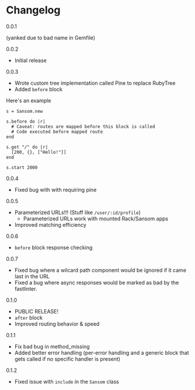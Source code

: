 Changelog
=

0.0.1

(yanked due to bad name in Gemfile)

0.0.2

- Initial release

0.0.3

- Wrote custom tree implementation called Pine to replace RubyTree
- Added `before` block

Here's an example

    s = Sansom.new

    s.before do |r|
      # Caveat: routes are mapped before this block is called
      # Code executed before mapped route
    end
    
    s.get "/" do |r|
      [200, {}, ["Hello!"]]
    end
    
    s.start 2000

0.0.4

- Fixed bug with with requiring pine

0.0.5

- Parameterized URLs!!! (Stuff like `/user/:id/profile`)
	* Parameterized URLs work with mounted Rack/Sansom apps
- Improved matching efficiency

0.0.6

- `before` block response checking

0.0.7

- Fixed bug where a wilcard path component would be ignored if it came last in the URL
- Fixed a bug where async responses would be marked as bad by the fastlinter.

0.1.0

- PUBLIC RELEASE!
- `after` block
- Improved routing behavior & speed

0.1.1

- Fix bad bug in method_missing
- Added better error handling (per-error handling and a generic block that gets called if no specific handler is present)

0.1.2

- Fixed issue with `include` in the `Sansom` class